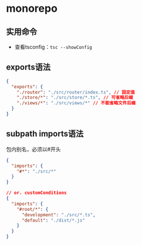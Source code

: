 # monorepo

## 实用命令

- 查看tsconfig：`tsc --showConfig`

## exports语法

```json
{
  "exports": {
    "./router": "./src/router/index.ts", // 固定值
    "./store/*": "./src/store/*.ts", // 可省略后缀
    "./views/*": "./src/views/*" // 不能省略文件后缀
  }
}
```

## subpath imports语法

包内别名，必须以#开头

```json
{
  "imports": {
    "#*": "./src/*"
  }
}

// or. customConditions
{
  "imports": {
    "#root/*": {
      "development": "./src/*.ts",
      "default": "./dist/*.js"
    }
  }
}
```
